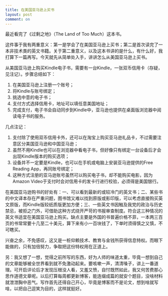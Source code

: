 ```yaml
---
title: 在美国亚马逊上买书
layout: post
comment: on
---
```


最近看完了《过剩之地》（The Land of Too Much）这本书。

<!--excerpt-->

这件事于我有两重意义：第一是学会了在美国亚马逊上买书；第二是首次读完了一本非技术类的英文书籍。关于第二重意义，以及这本书讲的是什么，有什么好，我打算下一篇再写。今天就先从简单处入手，讲讲怎么从美国亚马逊上买书。

从美国亚马逊上购买Kindle电子书，需要有一台Kindle，一张双币信用卡（存疑，见注记）。步骤总结如下：
1. 在美国亚马逊上注册一个账号；
2. 将Kindle与账号绑定；
3. 挑选中意的电子书；
4. 支付方式选择信用卡，地址可以填任意美国地址；
5. 完成支付，电子书会自动同步到Kindle中，亚马逊也提供在桌面版浏览器中阅读电子书的服务。

几点注记：
1. 支付除了使用双币信用卡外，还可以在淘宝上购买亚马逊礼品卡，不过需要注意区分美国亚马逊和中国亚马逊；
2. 虽然不用Kindle也可以在浏览器中看电子书，但好像只有绑定一台设备后才会出现Kindle版本的购买选项；
3. 设备并不一定要是Kindle，也可以在手机或电脑上安装亚马逊提供的Free Reading App，再同账号绑定；
4. 这种方式注册的亚马逊账号虽然可以购买电子书，却不能购买电影，因为Amazon Video于支付时会对信用卡的发卡行进行校验，必须得是美国银行。

在美国亚马逊购书的好处有：一、可以看到最新的或较冷门的英文书；二、某些书的中文译本存在严重问题，图书馆又难以找到原版或影印版，可以考虑直接购买英文原版，而Kindle版较纸质版更加方便；三、一些英文书因触及我党的政治与历史禁忌，被拒之门外，可借助这种方式绕开严苛的书报审查制度。符合这三种情况的英文书适宜在美国亚马逊上购买。缺点主要是外国的书普遍价格不菲，一本两三百页的书常常要十几至二十美元，算下来有小一百块钱了，下单时须得慎之又慎，不可瞎买。

兴奋之余，不免感叹，这又是一桩仰赖技术、教育与金钱所获得信息特权。而眼下能做的，只有加倍努力，争取把这份特权用在正道上。

另：我又想了一想，觉得之前所写的东西，好为人师的味道太重，毕竟一想到自己的文章能够被全世界看到就不免激动起来。要咳嗽一声，清清嗓子，讲上一番道理。可开启评论后才发现压根没人看，又羞又愤，自忖既然如此，我又何苦费那心思作道德文章呢。以后打算每周都更新博客，能连缀成篇的就安个题目，没啥材料就泄泄胸中恶气。写作首先还得自己开心，毕竟是博客而不是论文，想到啥就写啥，以把自己逗笑为目的，这样就挺好。

